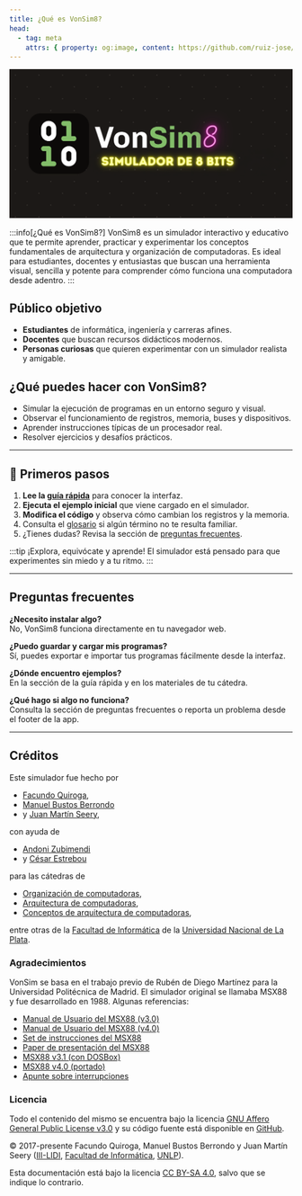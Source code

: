 ```yaml
---
title: ¿Qué es VonSim8?
head:
  - tag: meta
    attrs: { property: og:image, content: https://github.com/ruiz-jose/VonSim8/docs/og/index.png }
---
```


![Simulador de 8 bits](https://raw.githubusercontent.com/ruiz-jose/VonSim8/main/app/public/og.png)

:::info[¿Qué es VonSim8?]
VonSim8 es un simulador interactivo y educativo que te permite aprender, practicar y experimentar los conceptos fundamentales de arquitectura y organización de computadoras. Es ideal para estudiantes, docentes y entusiastas que buscan una herramienta visual, sencilla y potente para comprender cómo funciona una computadora desde adentro.
:::

## Público objetivo

- **Estudiantes** de informática, ingeniería y carreras afines.
- **Docentes** que buscan recursos didácticos modernos.
- **Personas curiosas** que quieren experimentar con un simulador realista y amigable.

## ¿Qué puedes hacer con VonSim8?

- Simular la ejecución de programas en un entorno seguro y visual.
- Observar el funcionamiento de registros, memoria, buses y dispositivos.
- Aprender instrucciones típicas de un procesador real.
- Resolver ejercicios y desafíos prácticos.

---

## 🚀 Primeros pasos

1. **Lee la [guía rápida](/VonSim8/docs/guia-rapida/)** para conocer la interfaz.
2. **Ejecuta el ejemplo inicial** que viene cargado en el simulador.
3. **Modifica el código** y observa cómo cambian los registros y la memoria.
4. Consulta el [glosario](/VonSim8/docs/glosario/) si algún término no te resulta familiar.
5. ¿Tienes dudas? Revisa la sección de [preguntas frecuentes](/VonSim8/docs/faq/).

:::tip
¡Explora, equivócate y aprende! El simulador está pensado para que experimentes sin miedo y a tu ritmo.
:::

---

## Preguntas frecuentes

**¿Necesito instalar algo?**  
No, VonSim8 funciona directamente en tu navegador web.

**¿Puedo guardar y cargar mis programas?**  
Sí, puedes exportar e importar tus programas fácilmente desde la interfaz.

**¿Dónde encuentro ejemplos?**  
En la sección de la guía rápida y en los materiales de tu cátedra.

**¿Qué hago si algo no funciona?**  
Consulta la sección de preguntas frecuentes o reporta un problema desde el footer de la app.

---

## Créditos

Este simulador fue hecho por

- [Facundo Quiroga](http://facundoq.github.io/),
- [Manuel Bustos Berrondo](https://github.com/manuelbb)
- y [Juan Martín Seery](https://juanm04.com),

con ayuda de

- [Andoni Zubimendi](https://github.com/AndoniZubimendi)
- y [César Estrebou](https://github.com/cesarares)

para las cátedras de

- [Organización de computadoras](http://weblidi.info.unlp.edu.ar/catedras/organiza/),
- [Arquitectura de computadoras](http://weblidi.info.unlp.edu.ar/catedras/arquitecturaP2003/),
- [Conceptos de arquitectura de computadoras](http://weblidi.info.unlp.edu.ar/catedras/ConArqCom/),

entre otras de la [Facultad de Informática](https://info.unlp.edu.ar/) de la [Universidad Nacional de La Plata](https://www.unlp.edu.ar/).

### Agradecimientos

VonSim se basa en el trabajo previo de Rubén de Diego Martínez para la Universidad Politécnica de Madrid. El simulador original se llamaba MSX88 y fue desarrollado en 1988. Algunas referencias:

- [Manual de Usuario del MSX88 (v3.0)](/VonSim8/docs/msx88/Manual-MSX88-v3.pdf)
- [Manual de Usuario del MSX88 (v4.0)](/VonSim8/docs/msx88/Manual-MSX88-v4.pdf)
- [Set de instrucciones del MSX88](/VonSim8/docs/msx88/set-instr-MSX88.PDF)
- [Paper de presentación del MSX88](/VonSim8/docs/msx88/msx88-original-paper.pdf)
- [MSX88 v3.1 (con DOSBox)](/VonSim8/docs/msx88/MSX88Portable.zip)
- [MSX88 v4.0 (portado)](/VonSim8/docs/msx88/msx88_2017.rar)
- [Apunte sobre interrupciones](/VonSim8/docs/msx88/apunte-interrupciones.pdf)

### Licencia

Todo el contenido del mismo se encuentra bajo la licencia [GNU Affero General Public License v3.0](https://github.com/ruiz-jose/VonSim8/blob/main/LICENSE) y su código fuente está disponible en [GitHub](https://github.com/ruiz-jose/VonSim8).

&copy; 2017-presente Facundo Quiroga, Manuel Bustos Berrondo y Juan Martín Seery ([III-LIDI](https://weblidi.info.unlp.edu.ar/), [Facultad de Informática](https://info.unlp.edu.ar/), [UNLP](https://unlp.edu.ar/)).

Esta documentación está bajo la licencia [CC BY-SA 4.0](https://creativecommons.org/licenses/by-sa/4.0/), salvo que se indique lo contrario.
